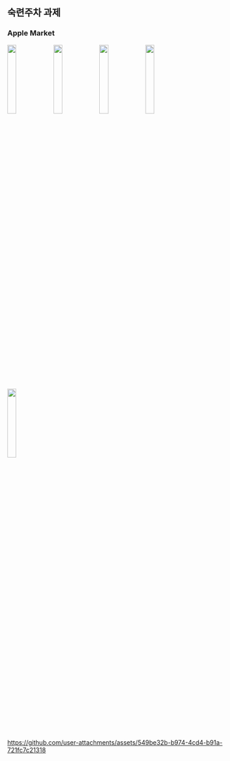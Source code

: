 ## 숙련주차 과제
### Apple Market


<img src="https://github.com/user-attachments/assets/b2d24a55-15f4-4093-9d73-e5e80de46f34" width="20%" height="20%"/>
<img src="https://github.com/user-attachments/assets/f8d40321-3e0b-4d40-b8ed-807a202dd65b" width="20%" height="20%"/>
<img src="https://github.com/user-attachments/assets/6b736593-4ae2-4d02-a7a0-1925281cd58c" width="20%" height="20%"/>
<img src="https://github.com/user-attachments/assets/22cea354-0ddb-4bab-beb7-969c7d9a5ca7" width="20%" height="20%"/>
<img src="https://github.com/user-attachments/assets/db9c8377-d4df-46a2-9ff5-f2531709016d" width="20%" height="20%"/>
</br>



https://github.com/user-attachments/assets/549be32b-b974-4cd4-b91a-721fc7c21318


